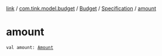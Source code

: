 [link](../../../index.md) / [com.tink.model.budget](../../index.md) / [Budget](../index.md) / [Specification](index.md) / [amount](./amount.md)

# amount

`val amount: `[`Amount`](../../../com.tink.model.misc/-amount/index.md)